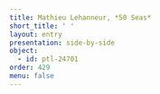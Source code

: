 ```yaml
---
title: Mathieu Lehanneur, *50 Seas*
short_title: ' '
layout: entry
presentation: side-by-side
object:
  - id: ptl-24701
order: 429
menu: false
---
```

